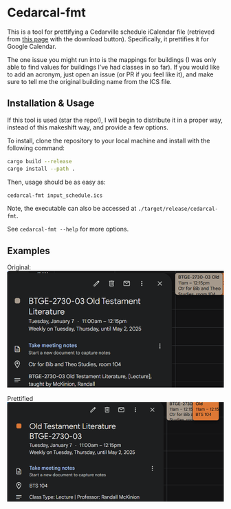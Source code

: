# Cedarcal-fmt

This is a tool for prettifying a Cedarville schedule iCalendar file (retrieved from [this page](https://selfservice.cedarville.edu/cedarinfo/info?schedule=1) with the download button).
Specifically, it prettifies it for Google Calendar.

The one issue you might run into is the mappings for buildings (I was only able to find values for buildings I've had classes in so far).
If you would like to add an acronym, just open an issue (or PR if you feel like it), and make sure to tell me the original building name from the ICS file.

## Installation & Usage

If this tool is used (star the repo!), I will begin to distribute it in a proper way, instead of this makeshift way, and provide a few options.

To install, clone the repository to your local machine and install with the following command:
```sh 
cargo build --release
cargo install --path .
```
Then, usage should be as easy as:
```sh 
cedarcal-fmt input_schedule.ics
```
Note, the executable can also be accessed at `./target/release/cedarcal-fmt`.

See `cedarcal-fmt --help` for more options.

## Examples

Original:
![Original Example](images/original_example.png)

Prettified
![Prettified Example](images/prettified_example.png)
